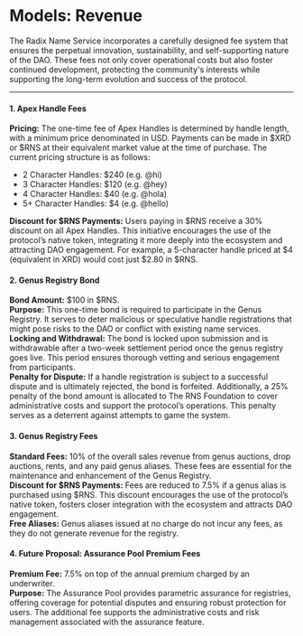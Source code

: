 # Models: Revenue

The Radix Name Service incorporates a carefully designed fee system that ensures the perpetual innovation, sustainability, and self-supporting nature of the DAO. These fees not only cover operational costs but also foster continued development, protecting the community's interests while supporting the long-term evolution and success of the protocol.

---

#### 1. Apex Handle Fees

**Pricing:** The one-time fee of Apex Handles is determined by handle length, with a minimum price denominated in USD. Payments can be made in $XRD or $RNS at their equivalent market value at the time of purchase. The current pricing structure is as follows:

- 2 Character Handles: $240 (e.g. @hi)
- 3 Character Handles: $120 (e.g. @hey)
- 4 Character Handles: $40 (e.g. @hola)
- 5+ Character Handles: $4 (e.g. @hello)

**Discount for $RNS Payments:** Users paying in $RNS receive a 30% discount on all Apex Handles. This initiative encourages the use of the protocol’s native token, integrating it more deeply into the ecosystem and attracting DAO engagement. For example, a 5-character handle priced at $4 (equivalent in XRD) would cost just $2.80 in $RNS.

#### 2. Genus Registry Bond

**Bond Amount:** $100 in $RNS.<br />
**Purpose:** This one-time bond is required to participate in the Genus Registry. It serves to deter malicious or speculative handle registrations that might pose risks to the DAO or conflict with existing name services.<br />
**Locking and Withdrawal:** The bond is locked upon submission and is withdrawable after a two-week settlement period once the genus registry goes live. This period ensures thorough vetting and serious engagement from participants.<br />
**Penalty for Dispute:** If a handle registration is subject to a successful dispute and is ultimately rejected, the bond is forfeited. Additionally, a 25% penalty of the bond amount is allocated to The RNS Foundation to cover administrative costs and support the protocol’s operations. This penalty serves as a deterrent against attempts to game the system.

#### 3. Genus Registry Fees

**Standard Fees:** 10% of the overall sales revenue from genus auctions, drop auctions, rents, and any paid genus aliases. These fees are essential for the maintenance and enhancement of the Genus Registry.<br />
**Discount for $RNS Payments:** Fees are reduced to 7.5% if a genus alias is purchased using $RNS. This discount encourages the use of the protocol’s native token, fosters closer integration with the ecosystem and attracts DAO engagement.<br />
**Free Aliases:** Genus aliases issued at no charge do not incur any fees, as they do not generate revenue for the registry.

#### 4. Future Proposal: Assurance Pool Premium Fees

**Premium Fee:** 7.5% on top of the annual premium charged by an underwriter.<br />
**Purpose:** The Assurance Pool provides parametric assurance for registries, offering coverage for potential disputes and ensuring robust protection for users. The additional fee supports the administrative costs and risk management associated with the assurance feature.